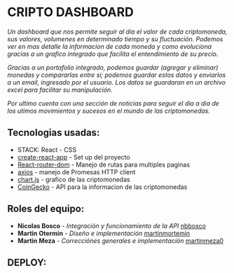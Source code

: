 # CRIPTO DASHBOARD

_Un dashboard que nos permite seguir al dia el valor de cada criptomoneda, sus valores, volumenes en determinado tiempo y su fluctuación.
Podemos ver en mas detalle la informacion de cada moneda y como evoluciona gracias a un grafico integrado que facilita el entendimiento de su precio._

_Gracias a un portafolio integrado, podemos guardar (agregar y eliminar) monedas y compararlas entre si; podemos guardar estos datos y enviarlos a un email, ingresado por el usuario. Los datos se guardaran en un archivo excel para facilitar su manipulación._

_Por ultimo cuenta con una sección de noticias para seguir el dia a dia de los utimos movimientos y sucesos en el mundo de las criptomonedas._

## Tecnologias usadas:

*  STACK: React - CSS
*  [create-react-app](https://create-react-app.dev/) - Set up del proyecto 
*  [React-router-dom](https://reactrouter.com/) - Manejo de rutas para multiples paginas
*  [axios](https://github.com/axios/axios) - manejo de Promesas HTTP client
*  [chart.js](https://www.chartjs.org/) - grafico de las criptomonedas 
*  [CoinGecko](https://www.coingecko.com/es/api) - API para la informacion de las criptomonedas


## Roles del equipo:

*  **Nicolas Bosco** - *Integración y funcionamiento de la API* [nbbosco](https://github.com/nbbosco)
*  **Martin Otermin** - *Diseño e implementación* [martinmortemin](https://github.com/martinmotermin)
*  **Martin Meza** - *Correcciónes generales e implementación* [martinmeza0](https://github.com/martinmeza0)

## DEPLOY: 

